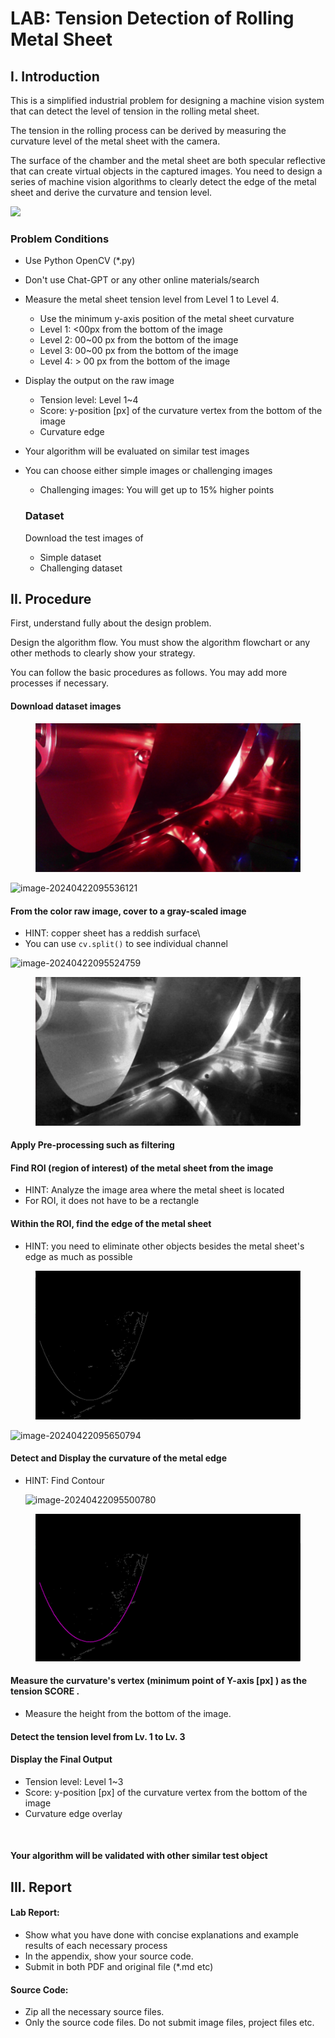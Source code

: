 # LAB: Tension Detection of Rolling Metal Sheet

## I. Introduction

This is a simplified industrial problem for designing a machine vision system that can detect the level of tension in the rolling metal sheet.

The tension in the rolling process can be derived by measuring the curvature level of the metal sheet with the camera.

The surface of the chamber and the metal sheet are both specular reflective that can create virtual objects in the captured images. You need to design a series of machine vision algorithms to clearly detect the edge of the metal sheet and derive the curvature and tension level.

![](https://github.com/ykkimhgu/DLIP_doc/assets/84508106/fc1002ef-e283-4b91-a3ce-b480244cb2b0)





### Problem Conditions

* Use Python OpenCV (\*.py)
* Don't use Chat-GPT or any other online materials/search
* Measure the metal sheet tension level from Level 1 to Level 4.
  * Use the minimum y-axis position of the metal sheet curvature
  * Level 1: <00px from the bottom of the image
  * Level 2: 00\~00 px from the bottom of the image
  * Level 3: 00\~00 px from the bottom of the image
  * Level 4: > 00 px from the bottom of the image
* Display the output on the raw image
  * Tension level: Level 1\~4
  * Score: y-position \[px] of the curvature vertex from the bottom of the image
  * Curvature edge
* Your algorithm will be evaluated on similar test images
*   You can choose either simple images or challenging images

    * Challenging images: You will get up to 15% higher points

    ### Dataset

    Download the test images of

    * Simple dataset
    * Challenging dataset

## II. Procedure

First, understand fully about the design problem.

Design the algorithm flow. You must show the algorithm flowchart or any other methods to clearly show your strategy.

You can follow the basic procedures as follows. You may add more processes if necessary.

#### Download dataset images

<figure><img src="../../.gitbook/assets/image (2).png" alt=""><figcaption></figcaption></figure>

![image-20240422095536121](C:%5CUsers%5Cykkim%5CAppData%5CRoaming%5CTypora%5Ctypora-user-images%5Cimage-20240422095536121.png)

#### From the color raw image, cover to a gray-scaled image

* HINT: copper sheet has a reddish surface\\
* You can use `cv.split()` to see individual channel

![image-20240422095524759](C:%5CUsers%5Cykkim%5CAppData%5CRoaming%5CTypora%5Ctypora-user-images%5Cimage-20240422095524759.png)

<figure><img src="../../.gitbook/assets/image (3).png" alt=""><figcaption></figcaption></figure>

#### Apply Pre-processing such as filtering



#### Find ROI (region of interest) of the metal sheet from the image

* HINT: Analyze the image area where the metal sheet is located
* For ROI, it does not have to be a rectangle

#### Within the ROI, find the edge of the metal sheet

* HINT: you need to eliminate other objects besides the metal sheet's edge as much as possible

<figure><img src="../../.gitbook/assets/image (4).png" alt=""><figcaption></figcaption></figure>

![image-20240422095650794](C:%5CUsers%5Cykkim%5CAppData%5CRoaming%5CTypora%5Ctypora-user-images%5Cimage-20240422095650794.png)

#### Detect and Display the curvature of the metal edge

*   HINT: Find Contour

    ![image-20240422095500780](C:%5CUsers%5Cykkim%5CAppData%5CRoaming%5CTypora%5Ctypora-user-images%5Cimage-20240422095500780.png)

<figure><img src="../../.gitbook/assets/image (5).png" alt=""><figcaption></figcaption></figure>



#### Measure the curvature's vertex (minimum point of Y-axis \[px] ) as the tension SCORE .

* Measure the height from the bottom of the image.

#### Detect the tension level from Lv. 1 to Lv. 3



#### Display the Final Output

* Tension level: Level 1\~3
* Score: y-position \[px] of the curvature vertex from the bottom of the image
* Curvature edge overlay



<figure><img src="../../.gitbook/assets/84508106/fc1002ef-e283-4b91-a3ce-b480244cb2b0.png" alt="" width="563"><figcaption></figcaption></figure>

#### Your algorithm will be validated with other similar test object





## III. Report

#### Lab Report:

* Show what you have done with concise explanations and example results of each necessary process
* In the appendix, show your source code.
* Submit in both PDF and original file (\*.md etc)

#### Source Code:

* Zip all the necessary source files.
* Only the source code files. Do not submit image files, project files etc.

####
